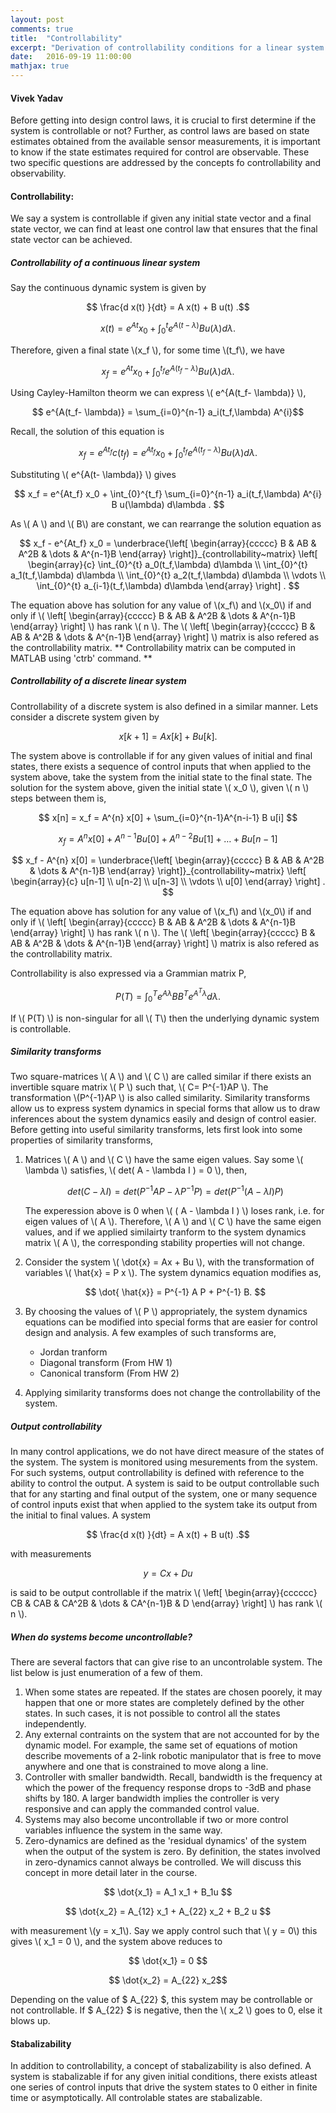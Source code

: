 ```yaml
---
layout: post
comments: true
title:  "Controllability"
excerpt: "Derivation of controllability conditions for a linear system dynamics."
date:   2016-09-19 11:00:00
mathjax: true
---
```



#### Vivek Yadav

Before getting into design control laws, it is crucial to first determine if the system is controllable or not? Further, as control laws are based on state estimates obtained from the available sensor measurements, it is important to know if the state estimates required for control are observable. These two specific questions are addressed by the concepts fo controllability and observability. 

#### Controllability: 

We say a system is controllable if given any initial state vector and a final state vector, we can find at least one control law that ensures that the final state vector can be achieved. 

##### Controllability of a continuous linear system
Say the continuous dynamic system is given by  

$$ \frac{d x(t) }{dt} = A x(t) + B u(t) .$$

$$ x(t) = e^{At} x_0 +  \int_{0}^{t} e^{A(t- \lambda) } B u(\lambda) d\lambda .  $$

Therefore, given a final state \\(x_f \\), for some time \\(t_f\\), we have

$$ x_f = e^{At} x_0 +  \int_{0}^{t_f} e^{A(t_f- \lambda) } B u(\lambda) d\lambda .  $$

Using Cayley-Hamilton theorm we can express \\( e^{A(t_f- \lambda)}  \\), 

$$ e^{A(t_f- \lambda)} = \sum_{i=0}^{n-1} a_i(t_f,\lambda) A^{i}$$

Recall, the solution of this equation is

$$ x_f = e^{At_f}c(t_f)  = e^{At_f} x_0 +  \int_{0}^{t_f} e^{A(t_f- \lambda) } B u(\lambda) d\lambda .  $$

Substituting \\( e^{A(t- \lambda)} \\) gives

$$ x_f = e^{At_f} x_0 +  \int_{0}^{t_f}  \sum_{i=0}^{n-1} a_i(t_f,\lambda) A^{i} B u(\lambda) d\lambda .  $$

As \\( A \\) and \\( B\\) are constant, we can rearrange the solution equation as

$$ x_f - e^{At_f} x_0 =   \underbrace{\left[ \begin{array}{ccccc} B & AB & A^2B & \dots & A^{n-1}B \end{array}  \right]}_{controllability~matrix}  \left[ \begin{array}{c} \int_{0}^{t} a_0(t_f,\lambda) d\lambda  \\ \int_{0}^{t} a_1(t_f,\lambda) d\lambda  \\ \int_{0}^{t} a_2(t_f,\lambda) d\lambda  \\ \vdots \\ \int_{0}^{t} a_{i-1}(t_f,\lambda) d\lambda  \end{array}  \right] .  $$

The equation above has solution for any value of \\(x_f\\) and \\(x_0\\) if and only if \\( \left[ \begin{array}{ccccc} B & AB & A^2B & \dots & A^{n-1}B \end{array}  \right]  \\) has rank \\( n \\). The \\( \left[ \begin{array}{ccccc} B & AB & A^2B & \dots & A^{n-1}B \end{array}  \right]  \\) matrix is also refered as the controllability matrix. ** Controllability matrix can be computed in MATLAB using 'ctrb' command.  **

##### Controllability of a discrete linear system

Controllability of a discrete system is also defined in a similar manner. Lets consider a discrete system given by

$$ x[k+1] = A x[k] + Bu[k] . $$

The system above is controllable if for any given values of initial and final states, there exists a sequence of control inputs that when applied to the system above, take the system from the initial state to the final state. The solution for the system above, given the initial state \\( x_0 \\), given \\( n \\) steps between them is, 

$$ x[n] = x_f = A^{n} x[0] + \sum_{i=0}^{n-1}A^{n-i-1} B u[i] $$

$$ x_f = A^{n} x[0] + A^{n-1} B u[0]+A^{n-2} B u[1]+\dots+ B u[n-1]$$


$$ x_f - A^{n} x[0] =   \underbrace{\left[ \begin{array}{ccccc} B & AB & A^2B & \dots & A^{n-1}B \end{array}  \right]}_{controllability~matrix}  \left[ \begin{array}{c} u[n-1]  \\ u[n-2]  \\ u[n-3]  \\ \vdots \\  u[0]  \end{array}  \right] .  $$

The equation above has solution for any value of \\(x_f\\) and \\(x_0\\) if and only if \\( \left[ \begin{array}{ccccc} B & AB & A^2B & \dots & A^{n-1}B \end{array}  \right]  \\) has rank \\( n \\). The \\( \left[ \begin{array}{ccccc} B & AB & A^2B & \dots & A^{n-1}B \end{array}  \right]  \\) matrix is also refered as the controllability matrix. 

Controllability is also expressed via a Grammian matrix P, 

$$ P(T) =  \int_{0}^{T} e^{ A \lambda } BB^T  e^{A^T \lambda }    d\lambda .  $$

If \\( P(T) \\) is non-singular for all \\( T\\) then the underlying dynamic system is controllable. 



##### Similarity transforms

Two square-matrices  \\( A \\)  and  \\( C \\)  are called similar if there exists an invertible square matrix  \\( P \\)  such that, \\( C= P^{-1}AP \\). The transformation  \\(P^{-1}AP \\) is also called similarity. Similarity transforms allow us to express system dynamics in special forms that allow us to draw inferences about the system dynamics easily and design of control easier. Before getting into useful similarity transforms, lets first look into some properties of similarity transforms,

1. Matrices \\( A \\) and \\( C \\) have the same eigen values. Say some \\( \lambda \\) satisfies, \\( det( A - \lambda I ) = 0  \\), then, 
    
    $$ det( C - \lambda I ) = det( P^{-1} A P - \lambda P^{-1} P) = det( P^{-1}( A - \lambda I  ) P )    $$
    
    The experession above is 0 when \\( ( A - \lambda I  )  \\) loses rank, i.e. for eigen values of \\( A \\). Therefore, \\( A \\) and \\( C \\) have the same eigen values, and if we applied similairty tranform to the system dynamics matrix \\( A \\), the corresponding stability properties will not change. 
2. Consider the system \\( \dot{x} = Ax + Bu \\), with the transformation of variables \\( \hat{x} = P x \\). The system dynamics equation modifies as, 

    $$ \dot{ \hat{x}} = P^{-1} A P  + P^{-1}  B. $$
3. By choosing the values of \\( P \\) appropriately, the system dynamics equations can be modified into special forms that are easier for control design and analysis. A few examples of such transforms are, 
    - Jordan tranform
    - Diagonal transform (From HW 1)
    - Canonical transform (From HW 2)
4. Applying similarity transforms does not change the controllability of the system. 

##### Output controllability

In many control applications, we do not have direct measure of the states of the system. The system is monitored using mesurements from the system. For such systems, output controllability is defined with reference to the ability to control the output. A system is said to be output controllable such that for any starting and final output of the system, one or many sequence of control inputs exist that when applied to the system take its output from the initial to final values. A system 

$$ \frac{d x(t) }{dt} = A x(t) + B u(t) .$$

with measurements 

$$ y = C x + D u $$ 

is said to be output controllable if the matrix \\( \left[ \begin{array}{cccccc} CB & CAB & CA^2B & \dots & CA^{n-1}B & D \end{array}  \right]  \\) has rank \\( n \\).



##### When do systems become uncontrollable?

There are several factors that can give rise to an uncontrolable system. The list below is just enumeration of a few of them. 

1. When some states are repeated. If the states are chosen poorely, it may happen that one or more states are completely defined by the other states. In such cases, it is not possible to control all the states independently. 
2. Any external contraints on the system that are not accounted for by the dynamic model. For example, the same set of equations of motion describe movements of a 2-link robotic manipulator that is free to move anywhere and one that is constrained to move along a line. 
3. Controller with smaller bandwidth. Recall, bandwidth is the frequency at which the power of the frequency response drops to -3dB and phase shifts by 180. A larger bandwidth implies the controller is very responsive and can apply the commanded control value.
4. Systems may also become uncontrollable if two or more control variables influence the system in the same way. 
5. Zero-dynamics are defined as the 'residual dynamics' of the system when the output of the system is zero. By definition, the states involved in zero-dynamics cannot always be controlled. We will discuss this concept in more detail later in the course. 

$$ \dot{x_1} = A_1 x_1 + B_1u $$ 

$$ \dot{x_2} = A_{12} x_1 + A_{22} x_2 + B_2 u $$  

with measurement \\(y = x_1\\). Say we apply control such that \\( y = 0\\) this gives \\( x_1 = 0 \\), and the system above reduces to

$$ \dot{x_1} = 0 $$ 

$$ \dot{x_2} = A_{22} x_2$$  

Depending on the value of $ A_{22} $, this system may be controllable or not controllable. If $ A_{22} $ is negative, then the \\( x_2 \\) goes to 0, else it blows up. 

#### Stabalizability
In addition to controllability, a concept of stabalizability is also defined. A system is stabalizable if for any given initial conditions, there exists atleast one series of control inputs that drive the system states to 0 either in finite time or asymptotically. All controlable states are stabalizable.
